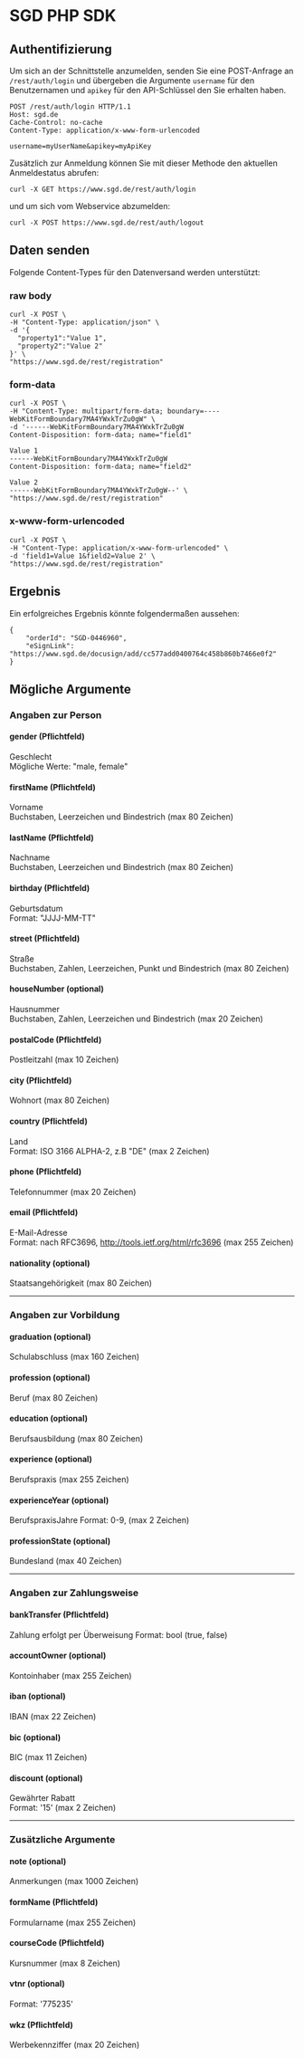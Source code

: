 # SGD PHP SDK

## Authentifizierung
Um sich an der Schnittstelle anzumelden, senden Sie eine POST-Anfrage an `/rest/auth/login` und übergeben die Argumente `username` für den Benutzernamen und `apikey` für den API-Schlüssel den Sie erhalten haben.

    POST /rest/auth/login HTTP/1.1
    Host: sgd.de
    Cache-Control: no-cache
    Content-Type: application/x-www-form-urlencoded

    username=myUserName&apikey=myApiKey

Zusätzlich zur Anmeldung können Sie mit dieser Methode den aktuellen Anmeldestatus abrufen:

    curl -X GET https://www.sgd.de/rest/auth/login

und um sich vom Webservice abzumelden:

    curl -X POST https://www.sgd.de/rest/auth/logout



## Daten senden
Folgende Content-Types für den Datenversand werden unterstützt:

### raw body
    curl -X POST \
    -H "Content-Type: application/json" \
    -d '{
      "property1":"Value 1",
      "property2":"Value 2"
    }' \
    "https://www.sgd.de/rest/registration"

### form-data
    curl -X POST \
    -H "Content-Type: multipart/form-data; boundary=----WebKitFormBoundary7MA4YWxkTrZu0gW" \
    -d '------WebKitFormBoundary7MA4YWxkTrZu0gW
    Content-Disposition: form-data; name="field1"

    Value 1
    ------WebKitFormBoundary7MA4YWxkTrZu0gW
    Content-Disposition: form-data; name="field2"

    Value 2
    ------WebKitFormBoundary7MA4YWxkTrZu0gW--' \
    "https://www.sgd.de/rest/registration"

### x-www-form-urlencoded
    curl -X POST \
    -H "Content-Type: application/x-www-form-urlencoded" \
    -d 'field1=Value 1&field2=Value 2' \
    "https://www.sgd.de/rest/registration"



## Ergebnis
Ein erfolgreiches Ergebnis könnte folgendermaßen aussehen:

    {
        "orderId": "SGD-0446960",
        "eSignLink": "https://www.sgd.de/docusign/add/cc577add0400764c458b860b7466e0f2"
    }



## Mögliche Argumente

### Angaben zur Person
#### gender (Pflichtfeld)
Geschlecht<br>
Mögliche Werte: "male, female"

#### firstName (Pflichtfeld)
Vorname<br>
Buchstaben, Leerzeichen und Bindestrich (max 80 Zeichen)

#### lastName (Pflichtfeld)
Nachname<br>
Buchstaben, Leerzeichen und Bindestrich (max 80 Zeichen)

#### birthday (Pflichtfeld)
Geburtsdatum<br>
Format: "JJJJ-MM-TT"

#### street (Pflichtfeld)
Straße<br>
Buchstaben, Zahlen, Leerzeichen, Punkt und Bindestrich (max 80 Zeichen)

#### houseNumber (optional)
Hausnummer<br>
Buchstaben, Zahlen, Leerzeichen und Bindestrich (max 20 Zeichen)

#### postalCode (Pflichtfeld)
Postleitzahl (max 10 Zeichen)

#### city (Pflichtfeld)
Wohnort (max 80 Zeichen)

#### country (Pflichtfeld)
Land<br>
Format: ISO 3166 ALPHA-2, z.B "DE" (max 2 Zeichen)

#### phone (Pflichtfeld)
Telefonnummer (max 20 Zeichen)

#### email (Pflichtfeld)
E-Mail-Adresse<br>
Format: nach RFC3696, http://tools.ietf.org/html/rfc3696 (max 255 Zeichen)

#### nationality (optional)
Staatsangehörigkeit (max 80 Zeichen)

***

### Angaben zur Vorbildung
#### graduation (optional)
Schulabschluss (max 160 Zeichen)

#### profession (optional)
Beruf (max 80 Zeichen)

#### education (optional)
Berufsausbildung (max 80 Zeichen)

#### experience (optional)
Berufspraxis  (max 255 Zeichen)

#### experienceYear (optional)
BerufspraxisJahre 
Format: 0-9, (max 2 Zeichen)

#### professionState (optional)
Bundesland (max 40 Zeichen)

***

### Angaben zur Zahlungsweise
#### bankTransfer (Pflichtfeld)
Zahlung erfolgt per Überweisung
Format: bool (true, false)

#### accountOwner (optional)
Kontoinhaber (max 255 Zeichen)

#### iban (optional)
IBAN (max 22 Zeichen)

#### bic (optional)
BIC (max 11 Zeichen)

#### discount (optional)
Gewährter Rabatt<br>
Format: '15' (max 2 Zeichen)

***

### Zusätzliche Argumente
#### note (optional)
Anmerkungen (max 1000 Zeichen)

#### formName (Pflichtfeld)
Formularname (max 255 Zeichen)

#### courseCode (Pflichtfeld)
Kursnummer (max 8 Zeichen)

#### vtnr (optional)
Format: '775235'

#### wkz (Pflichtfeld)
Werbekennziffer (max 20 Zeichen)
